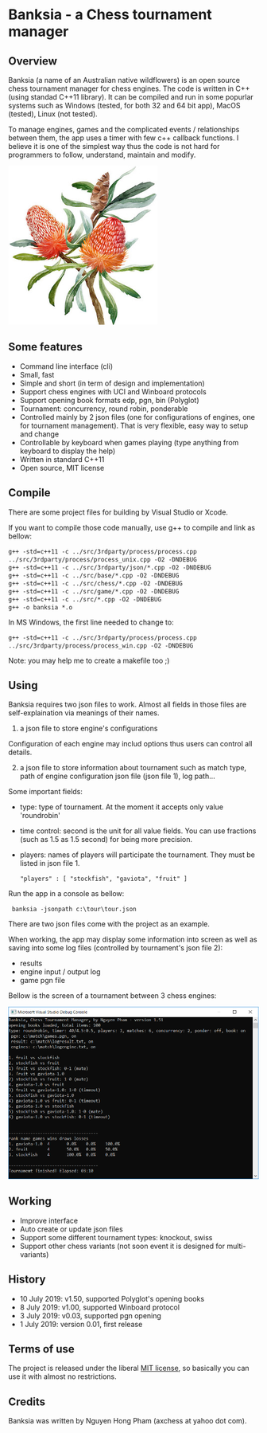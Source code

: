 # Banksia - a Chess tournament manager


Overview
-----------

Banksia (a name of an Australian native wildflowers) is an open source chess tournament manager for chess engines. The code is written in C++ (using standad C++11 library). It can be compiled and run in some popurlar systems such as Windows (tested, for both 32 and 64 bit app), MacOS (tested), Linux (not tested).

To manage engines, games and the complicated events / relationships between them, the app uses a timer with few c++ callback functions. I believe it is one of the simplest way thus the code is not hard for programmers to follow, understand, maintain and modify.

![Demo](banksia.jpg)

Some features
-----------
- Command line interface (cli)
- Small, fast
- Simple and short (in term of design and implementation)
- Support chess engines with UCI and Winboard protocols
- Support opening book formats edp, pgn, bin (Polyglot)
- Tournament: concurrency, round robin, ponderable
- Controlled mainly by 2 json files (one for configurations of engines, one for tournament management). That is very flexible, easy way to setup and change
- Controllable by keyboard when games playing (type anything from keyboard to display the help)
- Written in standard C++11
- Open source, MIT license


Compile
----------
There are some project files for building by Visual Studio or Xcode.

If you want to compile those code manually, use g++ to compile and link as bellow:

    g++ -std=c++11 -c ../src/3rdparty/process/process.cpp ../src/3rdparty/process/process_unix.cpp -O2 -DNDEBUG
    g++ -std=c++11 -c ../src/3rdparty/json/*.cpp -O2 -DNDEBUG
    g++ -std=c++11 -c ../src/base/*.cpp -O2 -DNDEBUG
    g++ -std=c++11 -c ../src/chess/*.cpp -O2 -DNDEBUG
    g++ -std=c++11 -c ../src/game/*.cpp -O2 -DNDEBUG
    g++ -std=c++11 -c ../src/*.cpp -O2 -DNDEBUG
    g++ -o banksia *.o

In MS Windows, the first line needed to change to:

    g++ -std=c++11 -c ../src/3rdparty/process/process.cpp ../src/3rdparty/process/process_win.cpp -O2 -DNDEBUG


Note: you may help me to create a makefile too ;)

Using
-------
Banksia requires two json files to work. Almost all fields in those files are self-explaination via meanings of their names.

1) a json file to store engine's configurations

Configuration of each engine may includ options thus users can control all details.

2) a json file to store information about tournament such as match type, path of engine configuration json file (json file 1), log path...

Some important fields:
- type: type of tournament. At the moment it accepts only value 'roundrobin'
- time control: second is the unit for all value fields. You can use fractions (such as 1.5 as 1.5 second) for being more precision.
- players: names of players will participate the tournament. They must be listed in json file 1.

      "players" : [ "stockfish", "gaviota", "fruit" ]

Run the app in a console as bellow:
    
     banksia -jsonpath c:\tour\tour.json

There are two json files come with the project as an example.

When working, the app may display some information into screen as well as saving into some log files (controlled by tournament's json file 2):
- results
- engine input / output log
- game pgn file


Bellow is the screen of a tournament between 3 chess engines:

![Demo](demo.png)

Working
---------
- Improve interface
- Auto create or update json files
- Support some different tournament types: knockout, swiss
- Support other chess variants (not soon event it is designed for multi-variants)


History
--------
- 10 July 2019: v1.50, supported Polyglot's opening books
- 8 July 2019: v1.00, supported Winboard protocol
- 3 July 2019: v0.03, supported pgn opening
- 1 July 2019: version 0.01, first release


Terms of use
---------------

The project is released under the liberal [MIT license](http://en.wikipedia.org/wiki/MIT_License), so basically you can use it with almost no restrictions.


Credits
--------

Banksia was written by Nguyen Hong Pham (axchess at yahoo dot com).


